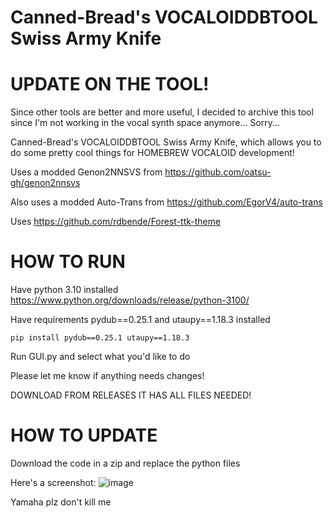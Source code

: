# Canned-Bread's VOCALOIDDBTOOL Swiss Army Knife

# UPDATE ON THE TOOL!

Since other tools are better and more useful, I decided to archive this tool since I'm not working in the vocal synth space anymore... Sorry...

Canned-Bread's VOCALOIDDBTOOL Swiss Army Knife, which allows you to do some pretty cool things for HOMEBREW VOCALOID development!

Uses a modded Genon2NNSVS from https://github.com/oatsu-gh/genon2nnsvs

Also uses a modded Auto-Trans from https://github.com/EgorV4/auto-trans

Uses https://github.com/rdbende/Forest-ttk-theme

# HOW TO RUN

Have python 3.10 installed https://www.python.org/downloads/release/python-3100/

Have requirements pydub==0.25.1 and utaupy==1.18.3 installed 


`pip install pydub==0.25.1 utaupy==1.18.3`

Run GUI.py and select what you'd like to do


Please let me know if anything needs changes!

DOWNLOAD FROM RELEASES IT HAS ALL FILES NEEDED!

# HOW TO UPDATE

Download the code in a zip and replace the python files

Here's a screenshot:
![image](https://github.com/bread-in-a-can/Canned-Bread-s-VOCALOIDDBTOOL-Swiss-Army-Knife/assets/124006393/7b2edccf-2bfe-47c6-b1e7-723d076b7661)




Yamaha plz don't kill me
